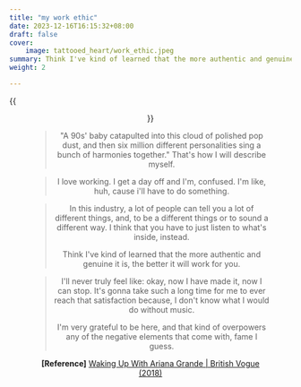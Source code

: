 ```yaml
---
title: "my work ethic"
date: 2023-12-16T16:15:32+08:00
draft: false
cover: 
    image: tattooed_heart/work_ethic.jpeg
summary: Think I've kind of learned that the more authentic and genuine it is, the better it will work for you.
weight: 2

---
```


{{<figure align="center" src="/tattooed_heart/work_ethic.jpeg" caption="inspiration taken from this Ariana Grande interview, which was shoot around the beginning of her sweetener era i believe? the sweetener philosophy serves a core of my central personality, so this is pretty much me, in certain aspects at least, with a few substitutes of references here and there.">}}

> "A 90s' baby catapulted into this cloud of polished pop dust, and then six million different personalities sing a bunch of harmonies together." That's how I will describe myself.

> I love working. I get a day off and I'm, confused. I'm like, huh, cause i'll have to do something.

> In this industry, a lot of people can tell you a lot of different things, and, to be a different things or to sound a different way. I think that you have to just listen to what's inside, instead.
>
> Think I've kind of learned that the more authentic and genuine it is, the better it will work for you.

> I'll never truly feel like: okay, now I have made it, now I can stop. It's gonna take such a long time for me to ever reach that satisfaction because, I don't know what I would do without music.
>
> I'm very grateful to be here, and that kind of overpowers any of the negative elements that come with, fame I guess.

**[Reference]** [Waking Up With Ariana Grande | British Vogue (2018)](https://youtu.be/n2wIqXBz4os?si=9XPE0IKJjUMVZ7f1)
